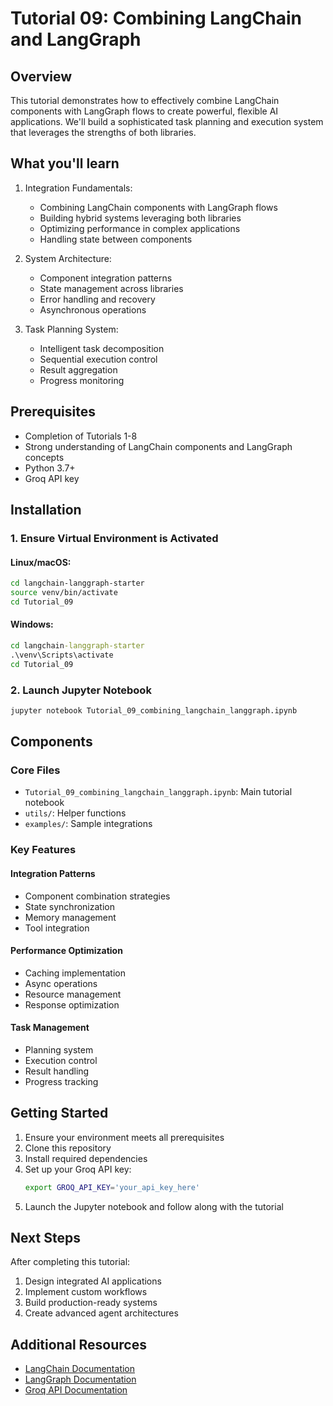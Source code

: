 # Tutorial 09: Combining LangChain and LangGraph

## Overview
This tutorial demonstrates how to effectively combine LangChain components with LangGraph flows to create powerful, flexible AI applications. We'll build a sophisticated task planning and execution system that leverages the strengths of both libraries.

## What you'll learn

1. Integration Fundamentals:
   - Combining LangChain components with LangGraph flows
   - Building hybrid systems leveraging both libraries
   - Optimizing performance in complex applications
   - Handling state between components

2. System Architecture:
   - Component integration patterns
   - State management across libraries
   - Error handling and recovery
   - Asynchronous operations

3. Task Planning System:
   - Intelligent task decomposition
   - Sequential execution control
   - Result aggregation 
   - Progress monitoring

## Prerequisites
- Completion of Tutorials 1-8
- Strong understanding of LangChain components and LangGraph concepts
- Python 3.7+
- Groq API key

## Installation

### 1. Ensure Virtual Environment is Activated

#### Linux/macOS:
```bash
cd langchain-langgraph-starter
source venv/bin/activate
cd Tutorial_09
```

#### Windows:
```cmd
cd langchain-langgraph-starter
.\venv\Scripts\activate
cd Tutorial_09
```

### 2. Launch Jupyter Notebook
```bash 
jupyter notebook Tutorial_09_combining_langchain_langgraph.ipynb
```

## Components

### Core Files
- `Tutorial_09_combining_langchain_langgraph.ipynb`: Main tutorial notebook
- `utils/`: Helper functions
- `examples/`: Sample integrations

### Key Features

#### Integration Patterns
- Component combination strategies
- State synchronization
- Memory management
- Tool integration

#### Performance Optimization
- Caching implementation
- Async operations
- Resource management
- Response optimization

#### Task Management
- Planning system
- Execution control
- Result handling
- Progress tracking

## Getting Started
1. Ensure your environment meets all prerequisites
2. Clone this repository
3. Install required dependencies
4. Set up your Groq API key:
   ```bash
   export GROQ_API_KEY='your_api_key_here'
   ```
5. Launch the Jupyter notebook and follow along with the tutorial

## Next Steps
After completing this tutorial:
1. Design integrated AI applications
2. Implement custom workflows
3. Build production-ready systems
4. Create advanced agent architectures

## Additional Resources
- [LangChain Documentation](https://python.langchain.com/docs/get_started/introduction.html)
- [LangGraph Documentation](https://python.langchain.com/docs/langgraph)
- [Groq API Documentation](https://www.groq.com/docs/)